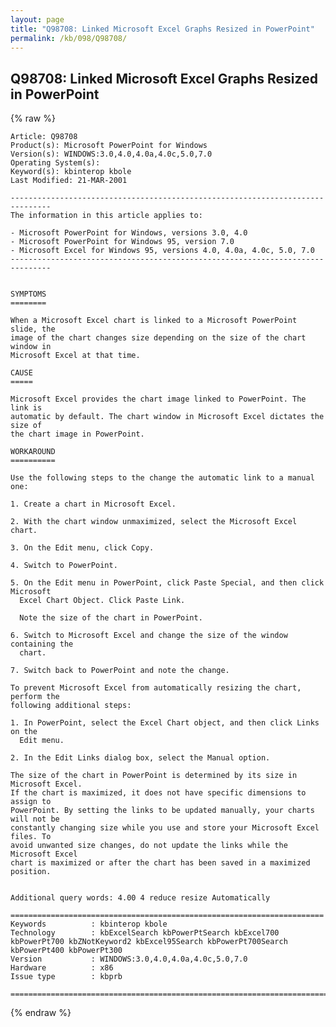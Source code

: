 ```yaml
---
layout: page
title: "Q98708: Linked Microsoft Excel Graphs Resized in PowerPoint"
permalink: /kb/098/Q98708/
---
```


## Q98708: Linked Microsoft Excel Graphs Resized in PowerPoint

{% raw %}

	Article: Q98708
	Product(s): Microsoft PowerPoint for Windows
	Version(s): WINDOWS:3.0,4.0,4.0a,4.0c,5.0,7.0
	Operating System(s): 
	Keyword(s): kbinterop kbole
	Last Modified: 21-MAR-2001
	
	-------------------------------------------------------------------------------
	The information in this article applies to:
	
	- Microsoft PowerPoint for Windows, versions 3.0, 4.0 
	- Microsoft PowerPoint for Windows 95, version 7.0 
	- Microsoft Excel for Windows 95, versions 4.0, 4.0a, 4.0c, 5.0, 7.0 
	-------------------------------------------------------------------------------
	
	
	SYMPTOMS
	========
	
	When a Microsoft Excel chart is linked to a Microsoft PowerPoint slide, the
	image of the chart changes size depending on the size of the chart window in
	Microsoft Excel at that time.
	
	CAUSE
	=====
	
	Microsoft Excel provides the chart image linked to PowerPoint. The link is
	automatic by default. The chart window in Microsoft Excel dictates the size of
	the chart image in PowerPoint.
	
	WORKAROUND
	==========
	
	Use the following steps to the change the automatic link to a manual one:
	
	1. Create a chart in Microsoft Excel.
	
	2. With the chart window unmaximized, select the Microsoft Excel chart.
	
	3. On the Edit menu, click Copy.
	
	4. Switch to PowerPoint.
	
	5. On the Edit menu in PowerPoint, click Paste Special, and then click Microsoft
	  Excel Chart Object. Click Paste Link.
	
	  Note the size of the chart in PowerPoint.
	
	6. Switch to Microsoft Excel and change the size of the window containing the
	  chart.
	
	7. Switch back to PowerPoint and note the change.
	
	To prevent Microsoft Excel from automatically resizing the chart, perform the
	following additional steps:
	
	1. In PowerPoint, select the Excel Chart object, and then click Links on the
	  Edit menu.
	
	2. In the Edit Links dialog box, select the Manual option.
	
	The size of the chart in PowerPoint is determined by its size in Microsoft Excel.
	If the chart is maximized, it does not have specific dimensions to assign to
	PowerPoint. By setting the links to be updated manually, your charts will not be
	constantly changing size while you use and store your Microsoft Excel files. To
	avoid unwanted size changes, do not update the links while the Microsoft Excel
	chart is maximized or after the chart has been saved in a maximized position.
	
	
	Additional query words: 4.00 4 reduce resize Automatically
	
	======================================================================
	Keywords          : kbinterop kbole 
	Technology        : kbExcelSearch kbPowerPtSearch kbExcel700 kbPowerPt700 kbZNotKeyword2 kbExcel95Search kbPowerPt700Search kbPowerPt400 kbPowerPt300
	Version           : WINDOWS:3.0,4.0,4.0a,4.0c,5.0,7.0
	Hardware          : x86
	Issue type        : kbprb
	
	=============================================================================
	

{% endraw %}
